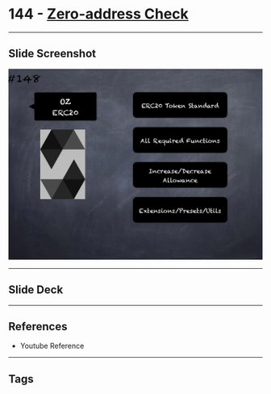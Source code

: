 # 144 - [Zero-address Check](Zero-address%20Check.md)


___
## Slide Screenshot
![144.png](../images/solidity201/144.png)
___
## Slide Deck

___
## References
- Youtube Reference
___
## Tags